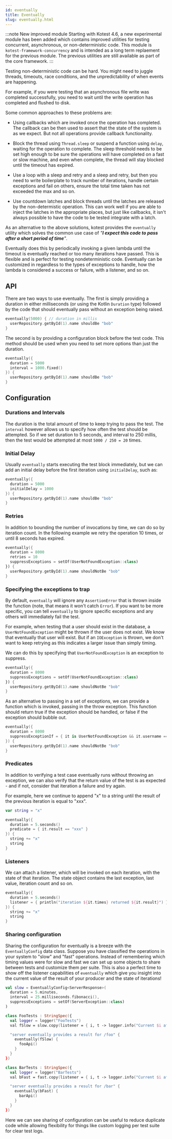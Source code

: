 ```yaml
---
id: eventually
title: Eventually
slug: eventually.html
---
```


:::note New improved module
Starting with Kotest 4.6, a new experimental module has been added which contains improved
utilities for testing concurrent, asynchronous, or non-deterministic code. This module
is `kotest-framework-concurrency` and is intended as a long term replaement for the previous module. The previous
utilities are still available as part of the core framework.
:::

Testing non-deterministic code can be hard. You might need to juggle threads, timeouts, race conditions, and the
unpredictability of when events are happening.

For example, if you were testing that an asynchronous file write was completed successfully, you need to wait until the
write operation has completed and flushed to disk.

Some common approaches to these problems are:

* Using callbacks which are invoked once the operation has completed. The callback can be then used to assert that the
  state of the system is as we expect. But not all operations provide callback functionality.

* Block the thread using `Thread.sleep` or suspend a function using `delay`, waiting for the operation to complete.
  The sleep threshold needs to be set high enough to be sure the operations will have completed on a fast or slow machine, and
  even when complete, the thread will stay blocked until the timeout has expired.

* Use a loop with a sleep and retry and a sleep and retry, but then you need to write boilerplate to track number of
  iterations, handle certain exceptions and fail on others, ensure the total time taken has not exceeded the max and so
  on.

* Use countdown latches and block threads until the latches are released by the non-determistic operation. This can
  work well if you are able to inject the latches in the appropriate places, but just like callbacks, it isn't always
  possible to have the code to be tested integrate with a latch.

As an alternative to the above solutions, kotest provides the `eventually` utility which solves the common use case of
_"**I expect this code to pass after a short period of time**"_.

Eventually does this by periodically invoking a given lambda until the timeout is eventually reached or too many iterations have passed. This is
flexible and is perfect for testing nondeterministic code. Eventually can be customized in regardless to the types of
exceptions to handle, how the lambda is considered a success or failure, with a listener, and so on.

## API

There are two ways to use eventually. The first is simply providing a duration in either milliseconds
(or using the Kotlin `Duration` type) followed by the code that should eventually pass without an exception being raised.

```kotlin
eventually(5000) { // duration in millis
  userRepository.getById(1).name shouldBe "bob"
}
```

The second is by providing a configuration block before the test code. This method should be used when you need to
set more options than just the duration.

```kotlin
eventually({
  duration = 5000
  interval = 1000.fixed()
}) {
  userRepository.getById(1).name shouldBe "bob"
}
```

## Configuration

### Durations and Intervals

The duration is the total amount of time to keep trying to pass the test. The `interval` however allows us to
specify how often the test should be attempted. So if we set duration to 5 seconds, and interval to 250 millis,
then the test would be attempted at most `5000 / 250 = 20` times.

### Initial Delay

Usually `eventually` starts executing the test block immediately, but we can add an initial delay before the first
iteration using `initialDelay`, such as:

```kotlin
eventually({
  duration = 5000
  initialDelay = 1000
}) {
  userRepository.getById(1).name shouldBe "bob"
}
```


### Retries

In addition to bounding the number of invocations by time, we can do so by iteration count. In the following example
we retry the operation 10 times, or until 8 seconds has expired.

```kotlin
eventually({
  duration = 8000
  retries = 10
  suppressExceptions = setOf(UserNotFoundException::class)
}) {
  userRepository.getById(1).name shouldNotBe "bob"
}
```


### Specifying the exceptions to trap

By default, `eventually` will ignore any `AssertionError` that is thrown inside the function (note, that means it won't
catch `Error`). If you want to be more specific, you can tell `eventually` to ignore specific exceptions and any others
will immediately fail the test.

For example, when testing that a user should exist in the database, a `UserNotFoundException` might be thrown
if the user does not exist. We know that eventually that user will exist. But if an `IOException` is thrown, we don't
want to keep retrying as this indicates a larger issue than simply timing.

We can do this by specifying that `UserNotFoundException` is an exception to suppress.

```kotlin
eventually({
  duration = 8000
  suppressExceptions = setOf(UserNotFoundException::class)
}) {
  userRepository.getById(1).name shouldNotBe "bob"
}
```

As an alternative to passing in a set of exceptions, we can provide a function which is invoked, passing in the throw
exception. This function should return true if the exception should be handled, or false if the exception should bubble out.

```kotlin
eventually({
  duration = 8000
  suppressExceptionIf = { it is UserNotFoundException && it.username == "bob" }
}) {
  userRepository.getById(1).name shouldNotBe "bob"
}
```


### Predicates

In addition to verifying a test case eventually runs without throwing an exception, we can also verify that the
return value of the test is as expected - and if not, consider that iteration a failure and try again.

For example, here we continue to append "x" to a string until the result of the previous iteration is equal to "xxx".

```kotlin
var string = "x"

eventually({
  duration = 5.seconds()
  predicate = { it.result == "xxx" }
}) {
  string += "x"
  string
}
```

### Listeners

We can attach a listener, which will be invoked on each iteration, with the state of that iteration. The state object
contains the last exception, last value, iteration count and so on.


```kotlin
eventually({
  duration = 5.seconds()
  listener = { println("iteration ${it.times} returned ${it.result}") }
}) {
  string += "x"
  string
}
```


### Sharing configuration

Sharing the configuration for eventually is a breeze with the `EventuallyConfig` data class. Suppose you have classified the
operations in your system to "slow" and "fast" operations. Instead of remembering which timing values were for slow and
fast we can set up some objects to share between tests and customize them per suite. This is also a perfect time to show
off the listener capabilities of `eventually` which give you insight into the current value of the result of your
producer and the state of iterations!

```kotlin
val slow = EventuallyConfig<ServerResponse>(
  duration = 5.minutes,
  interval = 25.milliseconds.fibonacci(),
  suppressExceptions = setOf(ServerException::class)
)

class FooTests : StringSpec({
  val logger = logger("FooTests")
  val fSlow = slow.copy(listener = { i, t -> logger.info("Current $i after {${t.times} attempts") })

  "server eventually provides a result for /foo" {
    eventually(fSlow) {
      fooApi()
    }
  }
})

class BarTests : StringSpec({
  val logger = logger("BarTests")
  val bFast = fast.copy(listener = { i, t -> logger.info("Current $i after {${t.times} attempts") })

  "server eventually provides a result for /bar" {
    eventually(bFast) {
      barApi()
    }
  }
})

```

Here we can see sharing of configuration can be useful to reduce duplicate code while allowing flexibility for things
like custom logging per test suite for clear test logs.
